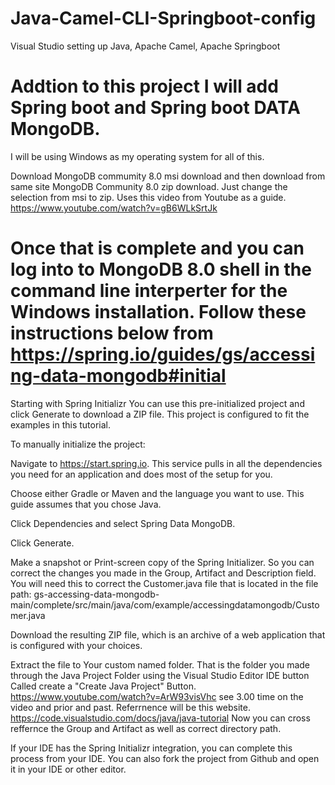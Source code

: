 # Java-Camel-CLI-Springboot-config
Visual Studio setting up Java, Apache Camel, Apache Springboot


# Addtion to this project I will add Spring boot and Spring boot DATA MongoDB.
I will be using Windows as my operating system for all of this.

Download MongoDB commumity 8.0 msi download and then download from same site MongoDB Community 8.0 zip download. Just change the selection from msi to zip.  Uses this video from Youtube as a guide.  https://www.youtube.com/watch?v=gB6WLkSrtJk

# Once that is complete and you can log into to MongoDB 8.0 shell in the command line interperter for the Windows installation.  Follow these instructions below from https://spring.io/guides/gs/accessing-data-mongodb#initial

Starting with Spring Initializr
You can use this pre-initialized project and click Generate to download a ZIP file. This project is configured to fit the examples in this tutorial.

To manually initialize the project:

Navigate to https://start.spring.io. This service pulls in all the dependencies you need for an application and does most of the setup for you.

Choose either Gradle or Maven and the language you want to use. This guide assumes that you chose Java.

Click Dependencies and select Spring Data MongoDB.

Click Generate.

Make a snapshot or Print-screen copy of the Spring Initializer.  So you can correct the changes you made in the Group, Artifact and Description field.  You will need this to correct the Customer.java file that is located in the file path: gs-accessing-data-mongodb-main/complete/src/main/java/com/example/accessingdatamongodb/Customer.java

Download the resulting ZIP file, which is an archive of a web application that is configured with your choices.

Extract the file to Your custom named folder.  That is the folder you made through the Java Project Folder using the Visual Studio Editor IDE button Called create a "Create Java Project" Button.
https://www.youtube.com/watch?v=ArW93visVhc  see 3.00 time on the video and prior and past.  Referrnence will be this website.  https://code.visualstudio.com/docs/java/java-tutorial  Now you can cross reffernce the Group and Artifact as well as correct directory path.

If your IDE has the Spring Initializr integration, you can complete this process from your IDE.
You can also fork the project from Github and open it in your IDE or other editor.





